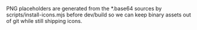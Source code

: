 PNG placeholders are generated from the *.base64 sources by scripts/install-icons.mjs
before dev/build so we can keep binary assets out of git while still shipping icons.

